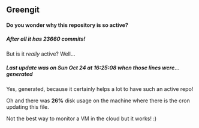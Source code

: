 ## Greengit

#### Do you wonder why this repository is so active?

##### After all it has 23660 commits!

But is it *really* active? Well...

##### Last update was on Sun Oct 24 at 16:25:08 when those lines were... generated

Yes, generated, because it certainly helps a lot to have such an active repo!

Oh and there was **26%** disk usage on the machine
where there is the cron updating this file.

Not the best way to monitor a VM in the cloud but it works! :)
